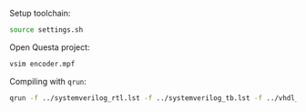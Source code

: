 Setup toolchain:

```sh
source settings.sh
```

Open Questa project:
```sh
vsim encoder.mpf
```

Compiling with `qrun`:
```sh
qrun -f ../systemverilog_rtl.lst -f ../systemverilog_tb.lst -f ../vhdl_rtl.lst -f ../vhdl_tb.lst
```
